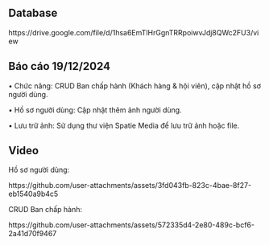 <h2 align="left">Database</h2>
<p align="left"> https://drive.google.com/file/d/1hsa6EmTlHrGgnTRRpoiwvJdj8QWc2FU3/view</p>

<h2 align="left">Báo cáo 19/12/2024</h2>
<p align="left">• Chức năng: CRUD Ban chấp hành (Khách hàng & hội viên), cập nhật hồ sơ người dùng. </p>
<p align="left">• Hồ sơ người dùng: Cập nhật thêm ảnh người dùng. </p>
<p align="left">• Lưu trữ ảnh: Sử dụng thư viện Spatie Media để lưu trữ ảnh hoặc file. </p>


<h2 align="left">Video</h2>
<p align="left">Hồ sơ người dùng: </p>
<p align="left">https://github.com/user-attachments/assets/3fd043fb-823c-4bae-8f27-eb1540a9b4c5 </p>

<p align="left">CRUD Ban chấp hành: </p>
https://github.com/user-attachments/assets/572335d4-2e80-489c-bcf6-2a41d70f9467

